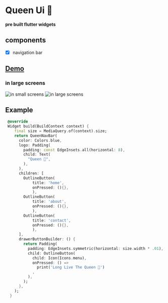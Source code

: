 # Queen Ui 👑

**pre built flutter widgets**

## components

- [x] navigation bar

## [**Demo**](https://maxland-a4698.web.app/)

### in large screens

![in small screens](https://github.com/maxzod/queen_ui/blob/master/images/nav_bar_in_small.png?raw=true)
![in large screens](https://github.com/maxzod/queen_ui/blob/master/images/nav_bar_in_large.png?raw=true)

## Example

```dart
 @override
 Widget build(BuildContext context) {
    final size = MediaQuery.of(context).size;
    return QueenNavBar(
      color: Colors.blue,
      logo: Padding(
        padding: const EdgeInsets.all(horizontal: 8),
        child: Text(
          "Queen 👑",
        ),
      ),
      children: [
        OutlineButton(
            title: 'home',
            onPressed: (){},
            ),
        OutlineButton(
            title: 'about',
            onPressed: (){},
            ),
        OutlineButton(
            title: 'contact',
            onPressed: (){},
            ),
      ],
      drawerButtonBuilder: () {
        return Padding(
          padding: EdgeInsets.symmetric(horizontal: size.width * .01),
          child: OutlineButton(
            child: Icon(Icons.menu),
            onPressed: () =>
              print('Long Live The Queen 👑')
            ,
          ),
        );
      },
    );
  }
```
